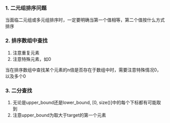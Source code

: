 ### 1. 二元组排序问题
当面临二元组或多元组排序时，一定要明确当第一个值相等，第二个值按什么方式排序

### 2. 排序数组中查找
1. 注意重复元素
2. 注意特殊元素，如0

当在排序数组中查找某个元素的n倍是否存在于数组中时，需要注意特殊情况0，以及多个0

### 3. 二分查找
1. 无论是upper_bound还是lower_bound, [0, size()]中的每个下标都有可能取到
2. 注意upper_bound为取大于target的第一个元素